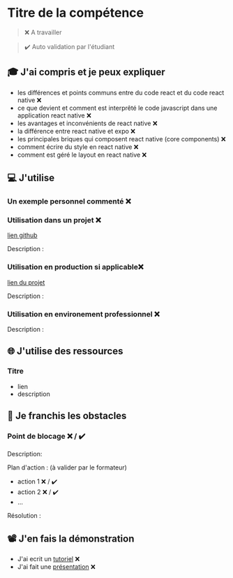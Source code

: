 # Titre de la compétence

> ❌ A travailler

> ✔️ Auto validation par l'étudiant

## 🎓 J'ai compris et je peux expliquer

- les différences et points communs entre du code react et du code react native ❌
- ce que devient et comment est interprêté le code javascript dans une application react native ❌
- les avantages et inconvénients de react native ❌
- la différence entre react native et expo ❌
- les principales briques qui composent react native (core components) ❌
- comment écrire du style en react native ❌
- comment est géré le layout en react native ❌

## 💻 J'utilise

### Un exemple personnel commenté ❌

### Utilisation dans un projet ❌

[lien github](...)

Description :

### Utilisation en production si applicable❌

[lien du projet](...)

Description :

### Utilisation en environement professionnel ❌

Description :

## 🌐 J'utilise des ressources

### Titre

- lien
- description

## 🚧 Je franchis les obstacles

### Point de blocage ❌ / ✔️

Description:

Plan d'action : (à valider par le formateur)

- action 1 ❌ / ✔️
- action 2 ❌ / ✔️
- ...

Résolution :

## 📽️ J'en fais la démonstration

- J'ai ecrit un [tutoriel](...) ❌
- J'ai fait une [présentation](...) ❌
